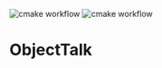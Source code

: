 ![cmake workflow](https://github.com/goossens/ObjectTalk/actions/workflows/ubuntu.yml/badge.svg)
![cmake workflow](https://github.com/goossens/ObjectTalk/actions/workflows/macos.yml/badge.svg)

# ObjectTalk
